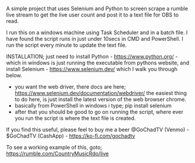 A simple project that uses Selenium and Python to screen scrape a rumble live stream to get the live user count and post it to a text file for OBS to read.

I run this on a windows machine using Task Scheduler and in a batch file. I have found the script runs in just under 10secs in CMD and PowerShell. I run the script every minute to update the text file.

INSTALLATION;
just need to install Python - https://www.python.org/ - which in windows is just running the executable from pythons website, 
and install Selenium - https://www.selenium.dev/ which I walk you through below.
  - you want the web driver, there docs are here; https://www.selenium.dev/documentation/webdriver/ the easiest thing to do here, is just install the latest version of the web browser chrome.
  - basically from PowerShell in windows i type; pip install selenium
  - after that you should be good to go on running the script, where ever you run the script is where the text file is created.

If you find this useful, please feel to buy me a beer @GoChadTV (Venmo) - $GoChadTV (CashApp) - https://ko-fi.com/gochadtv 

To see a working example of this, goto; https://rumble.com/CountryMusicRdo/live
